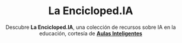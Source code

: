 ---
title: La Encicloped.IA
subtitle: Descubre **La Encicloped.IA**, una colección de recursos sobre IA en la educación, cortesía de [**Aulas Inteligentes**](https://twitter.com/AulasInteligent)
summary: "Descubre **La Encicloped.IA**, una colección de recursos sobre IA en la educación, cortesía de [**Aulas Inteligentes**](https://twitter.com/AulasInteligent)."
tags:
- IA
categories:
weight: 80

image:
  preview_only: true

build:
  render: never

# Optional external URL for project (replaces project detail page).
external_link: "https://start.me/p/xjMEMn/la-encicloped-ia"
---